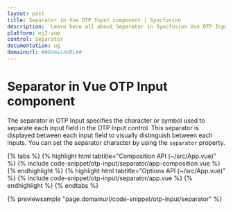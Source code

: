 ```yaml
---
layout: post
title: Separator in Vue OTP Input component | Syncfusion
description:  Learn here all about Separator in Syncfusion Vue OTP Input component of Syncfusion Essential JS 2 and more.
platform: ej2-vue
control: Separator
documentation: ug
domainurl: ##DomainURL##
---
```


# Separator in Vue OTP Input component

The separator in OTP Input specifies the character or symbol used to separate each input field in the OTP Input control. This separator is displayed between each input field to visually distinguish between each inputs. You can set the separator character by using the `separator` property.

{% tabs %}
{% highlight html tabtitle="Composition API (~/src/App.vue)" %}
{% include code-snippet/otp-input/separator/app-composition.vue %}
{% endhighlight %}
{% highlight html tabtitle="Options API (~/src/App.vue)" %}
{% include code-snippet/otp-input/separator/app.vue %}
{% endhighlight %}
{% endtabs %}
        
{% previewsample "page.domainurl/code-snippet/otp-input/separator" %}